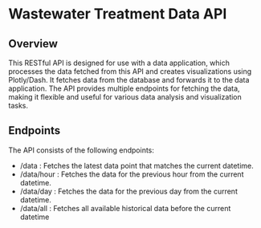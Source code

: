 # Wastewater Treatment Data API

## Overview

This RESTful API is designed for use with a data application, which processes the data fetched from this API and creates visualizations using Plotly/Dash. It fetches data from the database and forwards it to the data application. The API provides multiple endpoints for fetching the data, making it flexible and useful for various data analysis and visualization tasks.

## Endpoints

The API consists of the following endpoints:

* /data : Fetches the latest data point that matches the current datetime.
* /data/hour : Fetches the data for the previous hour from the current datetime.
* /data/day : Fetches the data for the previous day from the current datetime.
* /data/all : Fetches all available historical data before the current datetime